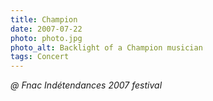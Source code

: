```yaml
---
title: Champion
date: 2007-07-22
photo: photo.jpg
photo_alt: Backlight of a Champion musician
tags: Concert
---
```


*@ Fnac Indétendances 2007 festival*
